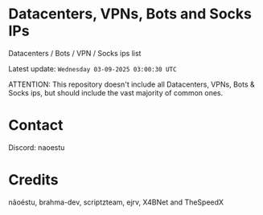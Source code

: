 # Datacenters, VPNs, Bots and Socks IPs
 
Datacenters / Bots / VPN / Socks ips list

Latest update: `Wednesday 03-09-2025 03:00:30 UTC` 

ATTENTION: This repository doesn't include all Datacenters, VPNs, Bots & Socks ips, 
but should include the vast majority of common ones.

# Contact
Discord: naoestu

# Credits
nãoéstu, brahma-dev, scriptzteam, ejrv, X4BNet and TheSpeedX
